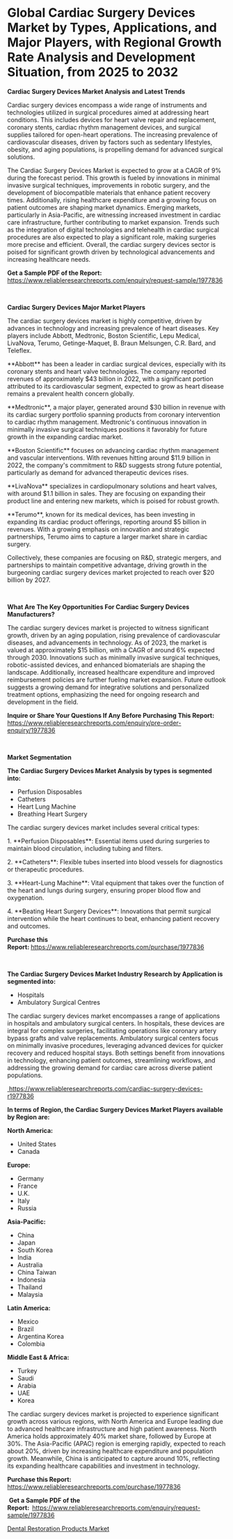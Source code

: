 <p><h1>Global Cardiac Surgery Devices Market by Types, Applications, and Major Players, with Regional Growth Rate Analysis and Development Situation, from 2025 to 2032</h1></p><p><strong>Cardiac Surgery Devices Market Analysis and Latest Trends</strong></p>
<p><p>Cardiac surgery devices encompass a wide range of instruments and technologies utilized in surgical procedures aimed at addressing heart conditions. This includes devices for heart valve repair and replacement, coronary stents, cardiac rhythm management devices, and surgical supplies tailored for open-heart operations. The increasing prevalence of cardiovascular diseases, driven by factors such as sedentary lifestyles, obesity, and aging populations, is propelling demand for advanced surgical solutions.</p><p>The Cardiac Surgery Devices Market is expected to grow at a CAGR of 9% during the forecast period. This growth is fueled by innovations in minimal invasive surgical techniques, improvements in robotic surgery, and the development of biocompatible materials that enhance patient recovery times. Additionally, rising healthcare expenditure and a growing focus on patient outcomes are shaping market dynamics. Emerging markets, particularly in Asia-Pacific, are witnessing increased investment in cardiac care infrastructure, further contributing to market expansion. Trends such as the integration of digital technologies and telehealth in cardiac surgical procedures are also expected to play a significant role, making surgeries more precise and efficient. Overall, the cardiac surgery devices sector is poised for significant growth driven by technological advancements and increasing healthcare needs.</p></p>
<p><strong>Get a Sample PDF of the Report:&nbsp;</strong> <a href="https://www.reliableresearchreports.com/enquiry/request-sample/1977836?utm_campaign=2646&utm_medium=2&utm_source=Github&utm_content=ia&utm_term=04032025&utm_id=cardiac-surgery-devices">https://www.reliableresearchreports.com/enquiry/request-sample/1977836</a></p>
<p>&nbsp;</p>
<p><strong>Cardiac Surgery Devices Major Market Players</strong></p>
<p><p>The cardiac surgery devices market is highly competitive, driven by advances in technology and increasing prevalence of heart diseases. Key players include Abbott, Medtronic, Boston Scientific, Lepu Medical, LivaNova, Terumo, Getinge-Maquet, B. Braun Melsungen, C.R. Bard, and Teleflex.</p><p>**Abbott** has been a leader in cardiac surgical devices, especially with its coronary stents and heart valve technologies. The company reported revenues of approximately $43 billion in 2022, with a significant portion attributed to its cardiovascular segment, expected to grow as heart disease remains a prevalent health concern globally.</p><p>**Medtronic**, a major player, generated around $30 billion in revenue with its cardiac surgery portfolio spanning products from coronary intervention to cardiac rhythm management. Medtronic's continuous innovation in minimally invasive surgical techniques positions it favorably for future growth in the expanding cardiac market.</p><p>**Boston Scientific** focuses on advancing cardiac rhythm management and vascular interventions. With revenues hitting around $11.9 billion in 2022, the company's commitment to R&D suggests strong future potential, particularly as demand for advanced therapeutic devices rises.</p><p>**LivaNova** specializes in cardiopulmonary solutions and heart valves, with around $1.1 billion in sales. They are focusing on expanding their product line and entering new markets, which is poised for robust growth.</p><p>**Terumo**, known for its medical devices, has been investing in expanding its cardiac product offerings, reporting around $5 billion in revenues. With a growing emphasis on innovation and strategic partnerships, Terumo aims to capture a larger market share in cardiac surgery.</p><p>Collectively, these companies are focusing on R&D, strategic mergers, and partnerships to maintain competitive advantage, driving growth in the burgeoning cardiac surgery devices market projected to reach over $20 billion by 2027.</p></p>
<p>&nbsp;</p>
<p><strong>What Are The Key Opportunities For Cardiac Surgery Devices Manufacturers?</strong></p>
<p><p>The cardiac surgery devices market is projected to witness significant growth, driven by an aging population, rising prevalence of cardiovascular diseases, and advancements in technology. As of 2023, the market is valued at approximately $15 billion, with a CAGR of around 6% expected through 2030. Innovations such as minimally invasive surgical techniques, robotic-assisted devices, and enhanced biomaterials are shaping the landscape. Additionally, increased healthcare expenditure and improved reimbursement policies are further fueling market expansion. Future outlook suggests a growing demand for integrative solutions and personalized treatment options, emphasizing the need for ongoing research and development in the field.</p></p>
<p><strong>Inquire or Share Your Questions If Any Before Purchasing This Report:</strong> <a href="https://www.reliableresearchreports.com/enquiry/pre-order-enquiry/1977836?utm_campaign=2646&utm_medium=2&utm_source=Github&utm_content=ia&utm_term=04032025&utm_id=cardiac-surgery-devices">https://www.reliableresearchreports.com/enquiry/pre-order-enquiry/1977836</a></p>
<p>&nbsp;</p>
<p><strong>Market Segmentation</strong></p>
<p><strong>The Cardiac Surgery Devices Market Analysis by types is segmented into:</strong></p>
<p><ul><li>Perfusion Disposables</li><li>Catheters</li><li>Heart Lung Machine</li><li>Breathing Heart Surgery</li></ul></p>
<p><p>The cardiac surgery devices market includes several critical types: </p><p>1. **Perfusion Disposables**: Essential items used during surgeries to maintain blood circulation, including tubing and filters.</p><p>2. **Catheters**: Flexible tubes inserted into blood vessels for diagnostics or therapeutic procedures.</p><p>3. **Heart-Lung Machine**: Vital equipment that takes over the function of the heart and lungs during surgery, ensuring proper blood flow and oxygenation.</p><p>4. **Beating Heart Surgery Devices**: Innovations that permit surgical intervention while the heart continues to beat, enhancing patient recovery and outcomes.</p></p>
<p><strong>Purchase this Report:&nbsp;</strong><a href="https://www.reliableresearchreports.com/purchase/1977836?utm_campaign=2646&utm_medium=2&utm_source=Github&utm_content=ia&utm_term=04032025&utm_id=cardiac-surgery-devices">https://www.reliableresearchreports.com/purchase/1977836</a></p>
<p>&nbsp;</p>
<p><strong>The Cardiac Surgery Devices Market Industry Research by Application is segmented into:</strong></p>
<p><ul><li>Hospitals</li><li>Ambulatory Surgical Centres</li></ul></p>
<p><p>The cardiac surgery devices market encompasses a range of applications in hospitals and ambulatory surgical centers. In hospitals, these devices are integral for complex surgeries, facilitating operations like coronary artery bypass grafts and valve replacements. Ambulatory surgical centers focus on minimally invasive procedures, leveraging advanced devices for quicker recovery and reduced hospital stays. Both settings benefit from innovations in technology, enhancing patient outcomes, streamlining workflows, and addressing the growing demand for cardiac care across diverse patient populations.</p></p>
<p><a href="https://www.reliableresearchreports.com/cardiac-surgery-devices-r1977836?utm_campaign=2646&utm_medium=2&utm_source=Github&utm_content=ia&utm_term=04032025&utm_id=cardiac-surgery-devices">&nbsp;https://www.reliableresearchreports.com/cardiac-surgery-devices-r1977836</a></p>
<p><strong>In terms of Region, the Cardiac Surgery Devices Market Players available by Region are:</strong></p>
<p>
    <p> <strong> North America: </strong>
        <ul>
            <li>United States</li>
            <li>Canada</li>
        </ul>
        </p> 
    <p> <strong> Europe: </strong>
        <ul>
            <li>Germany</li>
            <li>France</li>
            <li>U.K.</li>
            <li>Italy</li>
            <li>Russia</li>
        </ul>
        </p> 
    <p> <strong> Asia-Pacific: </strong>
        <ul>
            <li>China</li>
            <li>Japan</li>
            <li>South Korea</li>
            <li>India</li>
            <li>Australia</li>
            <li>China Taiwan</li>
            <li>Indonesia</li>
            <li>Thailand</li>
            <li>Malaysia</li>
        </ul>
        </p> 
    <p> <strong> Latin America: </strong>
        <ul>
            <li>Mexico</li>
            <li>Brazil</li>
            <li>Argentina Korea</li>
            <li>Colombia</li>
        </ul>
        </p> 
    <p> <strong> Middle East & Africa: </strong>
        <ul>
            <li>Turkey</li>
            <li>Saudi</li>
            <li>Arabia</li>
            <li>UAE</li>
            <li>Korea</li>
        </ul>
    </p>
    </p>
<p><p>The cardiac surgery devices market is projected to experience significant growth across various regions, with North America and Europe leading due to advanced healthcare infrastructure and high patient awareness. North America holds approximately 40% market share, followed by Europe at 30%. The Asia-Pacific (APAC) region is emerging rapidly, expected to reach about 20%, driven by increasing healthcare expenditure and population growth. Meanwhile, China is anticipated to capture around 10%, reflecting its expanding healthcare capabilities and investment in technology.</p></p>
<p><strong>Purchase this Report: </strong><a href="https://www.reliableresearchreports.com/purchase/1977836?utm_campaign=2646&utm_medium=2&utm_source=Github&utm_content=ia&utm_term=04032025&utm_id=cardiac-surgery-devices">https://www.reliableresearchreports.com/purchase/1977836</a></p>
<p>&nbsp;<strong>Get a Sample PDF of the Report:&nbsp;&nbsp;</strong><a href="https://www.reliableresearchreports.com/enquiry/request-sample/1977836?utm_campaign=2646&utm_medium=2&utm_source=Github&utm_content=ia&utm_term=04032025&utm_id=cardiac-surgery-devices">https://www.reliableresearchreports.com/enquiry/request-sample/1977836</a></p>
<p><strong></strong></p>
<p><p><a href="https://github.com/mathastilley812967/Market-Research-Report-List-1/blob/main/dental-restoration-products-market.md?utm_campaign=2646&utm_medium=2&utm_source=Github&utm_content=ia&utm_term=04032025&utm_id=cardiac-surgery-devices">Dental Restoration Products Market</a></p></p>